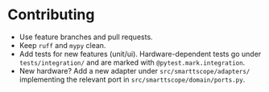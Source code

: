 # Contributing

- Use feature branches and pull requests.
- Keep `ruff` and `mypy` clean.
- Add tests for new features (unit/ui). Hardware-dependent tests go under `tests/integration/` and are marked with `@pytest.mark.integration`.
- New hardware? Add a new adapter under `src/smarttscope/adapters/` implementing the relevant port in `src/smarttscope/domain/ports.py`.
